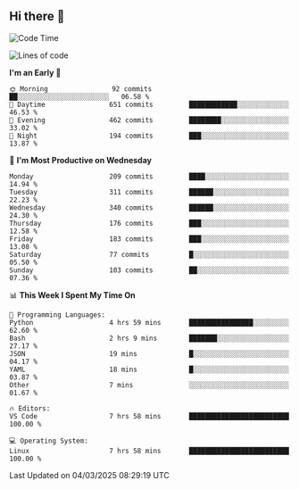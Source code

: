 ## Hi there 👋

<!--
**Wangmerlyn/Wangmerlyn** is a ✨ _special_ ✨ repository because its `README.md` (this file) appears on your GitHub profile.

Here are some ideas to get you started:

- 🔭 I’m currently working on ...
- 🌱 I’m currently learning ...
- 👯 I’m looking to collaborate on ...
- 🤔 I’m looking for help with ...
- 💬 Ask me about ...
- 📫 How to reach me: ...
- 😄 Pronouns: ...
- ⚡ Fun fact: ...
-->
<!--START_SECTION:waka-->
![Code Time](http://img.shields.io/badge/Code%20Time-79%20hrs%2037%20mins-blue)

![Lines of code](https://img.shields.io/badge/From%20Hello%20World%20I%27ve%20Written-8.5%20million%20lines%20of%20code-blue)

**I'm an Early 🐤** 

```text
🌞 Morning                92 commits          ██░░░░░░░░░░░░░░░░░░░░░░░   06.58 % 
🌆 Daytime                651 commits         ████████████░░░░░░░░░░░░░   46.53 % 
🌃 Evening                462 commits         ████████░░░░░░░░░░░░░░░░░   33.02 % 
🌙 Night                  194 commits         ███░░░░░░░░░░░░░░░░░░░░░░   13.87 % 
```
📅 **I'm Most Productive on Wednesday** 

```text
Monday                   209 commits         ████░░░░░░░░░░░░░░░░░░░░░   14.94 % 
Tuesday                  311 commits         ██████░░░░░░░░░░░░░░░░░░░   22.23 % 
Wednesday                340 commits         ██████░░░░░░░░░░░░░░░░░░░   24.30 % 
Thursday                 176 commits         ███░░░░░░░░░░░░░░░░░░░░░░   12.58 % 
Friday                   183 commits         ███░░░░░░░░░░░░░░░░░░░░░░   13.08 % 
Saturday                 77 commits          █░░░░░░░░░░░░░░░░░░░░░░░░   05.50 % 
Sunday                   103 commits         ██░░░░░░░░░░░░░░░░░░░░░░░   07.36 % 
```


📊 **This Week I Spent My Time On** 

```text
💬 Programming Languages: 
Python                   4 hrs 59 mins       ████████████████░░░░░░░░░   62.60 % 
Bash                     2 hrs 9 mins        ███████░░░░░░░░░░░░░░░░░░   27.17 % 
JSON                     19 mins             █░░░░░░░░░░░░░░░░░░░░░░░░   04.17 % 
YAML                     18 mins             █░░░░░░░░░░░░░░░░░░░░░░░░   03.87 % 
Other                    7 mins              ░░░░░░░░░░░░░░░░░░░░░░░░░   01.67 % 

🔥 Editors: 
VS Code                  7 hrs 58 mins       █████████████████████████   100.00 % 

💻 Operating System: 
Linux                    7 hrs 58 mins       █████████████████████████   100.00 % 
```


 Last Updated on 04/03/2025 08:29:19 UTC
<!--END_SECTION:waka-->
